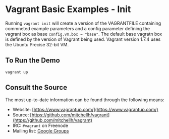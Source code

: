 # Vagrant Basic Examples - Init

Running `vagrant init` will create a version of the VAGRANTFILE containing commneted example parameters and a config parameter defining the vagrant box as base `config.vm.box = "base"`. The default base vagratn box is defined by the version of Vagrant being used. Vagrant version 1.7.4 uses the Ubuntu Precise 32-bit VM.

## To Run the Demo
```
vagrant up
```

## Consult the Source
The most up-to-date information can be found through the following means:

* Website: [https://www.vagrantup.com/](https://www.vagrantup.com/)
* Source: [https://github.com/mitchellh/vagrant](https://github.com/mitchellh/vagrant)
* IRC: `#vagrant` on Freenode
* Mailing list: [Google Groups](https://groups.google.com/group/vagrant-up)
